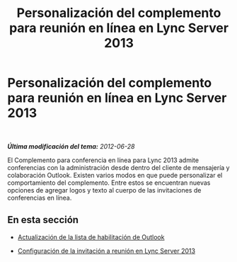 ﻿---
title: Personalización del complemento para reunión en línea en Lync Server 2013
TOCTitle: Personalización del complemento para reunión en línea en Lync Server 2013
ms:assetid: 0fbf298f-7182-4a06-a2da-94ddbbc3db7e
ms:mtpsurl: https://technet.microsoft.com/es-es/library/JJ204674(v=OCS.15)
ms:contentKeyID: 48274453
ms.date: 01/07/2017
mtps_version: v=OCS.15
ms.translationtype: HT
---

# Personalización del complemento para reunión en línea en Lync Server 2013

 

_**Última modificación del tema:** 2012-06-28_

El Complemento para conferencia en línea para Lync 2013 admite conferencias con la administración desde dentro del cliente de mensajería y colaboración Outlook. Existen varios modos en que puede personalizar el comportamiento del complemento. Entre estos se encuentran nuevas opciones de agregar logos y texto al cuerpo de las invitaciones de conferencias en línea.

## En esta sección

  - [Actualización de la lista de habilitación de Outlook](lync-server-2013-updating-the-outlook-enable-list.md)

  - [Configuración de la invitación a reunión en Lync Server 2013](lync-server-2013-configuring-the-meeting-invitation.md)

